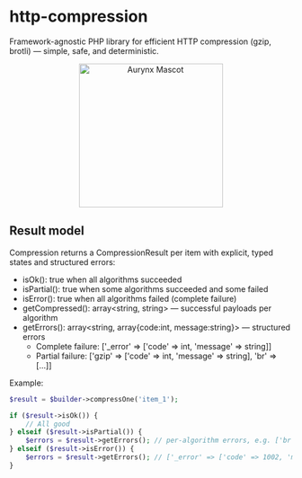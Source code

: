 # http-compression
Framework-agnostic PHP library for efficient HTTP compression (gzip, brotli) — simple, safe, and deterministic.

<p align="center">
  <img width="256" height="256" alt="Aurynx Mascot" src="https://github.com/user-attachments/assets/80a3ece6-5c50-4b01-9aee-7f086b55a0ef" />
</p>

## Result model

Compression returns a CompressionResult per item with explicit, typed states and structured errors:

- isOk(): true when all algorithms succeeded
- isPartial(): true when some algorithms succeeded and some failed
- isError(): true when all algorithms failed (complete failure)
- getCompressed(): array<string, string> — successful payloads per algorithm
- getErrors(): array<string, array{code:int, message:string}> — structured errors
  - Complete failure: ['_error' => ['code' => int, 'message' => string]]
  - Partial failure: ['gzip' => ['code' => int, 'message' => string], 'br' => [...]]

Example:

```php
$result = $builder->compressOne('item_1');

if ($result->isOk()) {
    // All good
} elseif ($result->isPartial()) {
    $errors = $result->getErrors(); // per-algorithm errors, e.g. ['br' => ['code' => 1002, 'message' => '...']]
} elseif ($result->isError()) {
    $errors = $result->getErrors(); // ['_error' => ['code' => 1002, 'message' => '...']]
}
```
